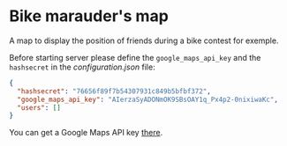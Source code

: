 # Bike marauder's map

A map to display the position of friends during a bike contest for exemple.

Before starting server please define the `google_maps_api_key` and the `hashsecret` in the *configuration.json* file:

```json
{
  "hashsecret": "76656f89f7b54307931c849b5bfbf372",
  "google_maps_api_key": "AIerzaSyADONmOK9SBsOAY1q_Px4p2-0nixiwaKc",
  "users": []
}
```

You can get a Google Maps API key [there](https://developers.google.com/maps/documentation/javascript/get-api-key).

